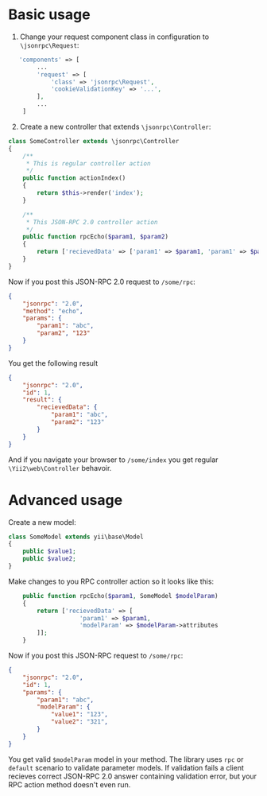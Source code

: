 Basic usage
===========

1) Change your request component class in configuration to `\jsonrpc\Request`:

```php
   'components' => [
		...
        'request' => [
            'class' => 'jsonrpc\Request',
            'cookieValidationKey' => '...',
        ],
		...
	]
```

2) Create a new controller that extends `\jsonrpc\Controller`:

```php
class SomeController extends \jsonrpc\Controller
{
	/**
	 * This is regular controller action
	 */
	public function actionIndex()
	{
		return $this->render('index');
	}

	/**
	 * This JSON-RPC 2.0 controller action
	 */
	public function rpcEcho($param1, $param2)
	{
		return ['recievedData' => ['param1' => $param1, 'param1' => $param1]];
	}
}
```

Now if you post this JSON-RPC 2.0 request to `/some/rpc`:

```json
{
	"jsonrpc": "2.0", 
	"method": "echo", 
	"params": { 
		"param1": "abc",
		"param2", "123"
	}
}
```

You get the following result

```json
{
	"jsonrpc": "2.0",
	"id": 1,
	"result": {
		"recievedData": {
			"param1": "abc",
			"param2": "123"
		}
	}
}
```

And if you navigate your browser to `/some/index` you get regular `\Yii2\web\Controller` behavoir.

Advanced usage
==============

Create a new model:

```php
class SomeModel extends yii\base\Model
{
	public $value1;
	public $value2;
}
```

Make changes to you RPC controller action so it looks like this:

```php
	public function rpcEcho($param1, SomeModel $modelParam)
	{
		return ['recievedData' => [
					'param1' => $param1, 
					'modelParam' => $modelParam->attributes
		]];
	}
```

Now if you post this JSON-RPC request to `/some/rpc`:

```json
{
	"jsonrpc": "2.0",
	"id": 1,
	"params": {
		"param1": "abc",
		"modelParam": {
			"value1": "123",
			"value2": "321",
		}
	}
}
```

You get valid `$modelParam` model in your method. The library uses `rpc` or `default` scenario to validate parameter models. 
If validation fails a client recieves correct JSON-RPC 2.0 answer containing validation error, but your RPC action method doesn't even run.